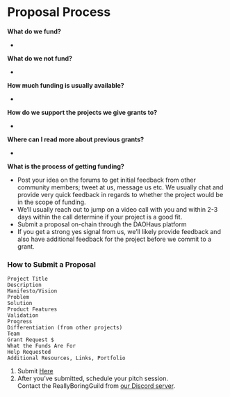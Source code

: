 # Proposal Process

**What do we fund?**

*

**What do we not fund?**

*

**How much funding is usually available?**

*

**How do we support the projects we give grants to?**

*

**Where can I read more about previous grants?**

*

**What is the process of getting funding?**

* Post your idea on the forums to get initial feedback from other community members; tweet at us, message us etc. We usually chat and provide very quick feedback in regards to whether the project would be in the scope of funding.
* We’ll usually reach out to jump on a video call with you and within 2-3 days within the call determine if your project is a good fit.
* Submit a proposal on-chain through the DAOHaus platform
* If you get a strong yes signal from us, we’ll likely provide feedback and also have additional feedback for the project before we commit to a grant.

### How to Submit a Proposal

```
Project Title
Description
Manifesto/Vision
Problem
Solution
Product Features
Validation
Progress
Differentiation (from other projects)
Team
Grant Request $
What the Funds Are For
Help Requested
Additional Resources, Links, Portfolio
```

1. Submit [Here](https://forum.daohaus.club/c/moloch-rises)
2. After you’ve submitted, schedule your pitch session.\
   Contact the ReallyBoringGuild from [our Discord server](https://discord.gg/cqEjCfdJ).
